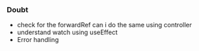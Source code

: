 ### Doubt 
* check for the forwardRef can i do the same using controller 
* understand watch using useEffect
* Error handling 
  